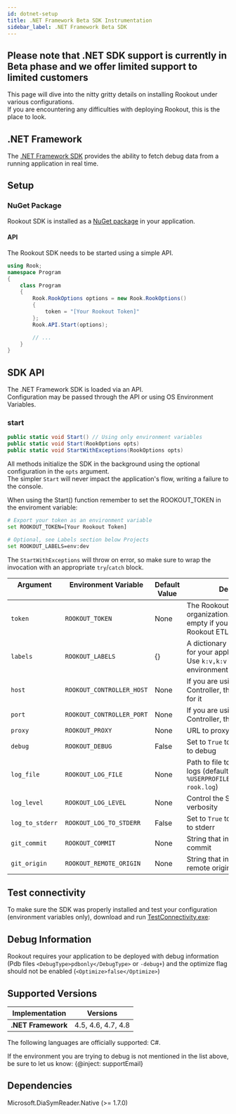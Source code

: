 ```yaml
---
id: dotnet-setup
title: .NET Framework Beta SDK Instrumentation
sidebar_label: .NET Framework Beta SDK
---
```


## Please note that .NET SDK support is currently in Beta phase and we offer limited support to limited customers

This page will dive into the nitty gritty details on installing Rookout under various configurations.  
If you are encountering any difficulties with deploying Rookout, this is the place to look.

## .NET Framework

The [.NET Framework SDK](https://www.nuget.org/packages/Rookout) provides the ability to fetch debug data from a running application in real time.  

## Setup

### NuGet Package

Rookout SDK is installed as a [NuGet package](https://www.nuget.org/packages/Rookout) in your application.

#### API

The Rookout SDK needs to be started using a simple API.

```cs
using Rook;
namespace Program
{
    class Program
    {
        Rook.RookOptions options = new Rook.RookOptions() 
        {
            token = "[Your Rookout Token]"
        };
        Rook.API.Start(options);

        // ...
    }
}
```

<div class="rookout-org-info"></div>

## SDK API

The .NET Framework SDK is loaded via an API.  
Configuration may be passed through the API or using OS Environment Variables.

### start

```cs
public static void Start() // Using only environment variables
public static void Start(RookOptions opts)
public static void StartWithExceptions(RookOptions opts)
```

All methods initialize the SDK in the background using the optional configuration in the `opts` argument.  
The simpler `Start` will never impact the application's flow, writing a failure to the console.

When using the Start() function remember to set the ROOKOUT_TOKEN in the enviroment variable:

```bash
# Export your token as an environment variable
set ROOKOUT_TOKEN=[Your Rookout Token]

# Optional, see Labels section below Projects
set ROOKOUT_LABELS=env:dev
```

<div class="rookout-org-info"></div>
  
The `StartWithExceptions` will throw on error, so make sure to wrap the invocation with an appropriate `try`/`catch` block.

| Argument &nbsp;&nbsp;&nbsp;&nbsp;&nbsp;&nbsp;&nbsp;&nbsp;&nbsp;&nbsp;&nbsp;&nbsp;&nbsp;&nbsp;&nbsp;&nbsp;&nbsp;&nbsp;&nbsp;&nbsp;&nbsp;&nbsp;&nbsp;&nbsp;&nbsp; | Environment Variable &nbsp;&nbsp;&nbsp;&nbsp;&nbsp;&nbsp;&nbsp;&nbsp;&nbsp;&nbsp;&nbsp;&nbsp;&nbsp;&nbsp;&nbsp;&nbsp;&nbsp;&nbsp;&nbsp;&nbsp;&nbsp;&nbsp;&nbsp;&nbsp;&nbsp;&nbsp;&nbsp;&nbsp;&nbsp; | Default Value | Description |
| ------------ | ----------------------- | ------------- | ----------- |
| `token` | `ROOKOUT_TOKEN` | None | The Rookout token for your organization. Should be left empty if you are using a Rookout ETL Controller |
| `labels` | `ROOKOUT_LABELS` | {} | A dictionary of key:value labels for your application instances. Use `k:v,k:v` format for environment variables |
| `host` | `ROOKOUT_CONTROLLER_HOST` | None | If you are using a Rookout ETL Controller, this is the hostname for it |
| `port` | `ROOKOUT_CONTROLLER_PORT` | None | If you are using a Rookout ETL Controller, this is the port for it |
| `proxy` | `ROOKOUT_PROXY` | None | URL to proxy server
| `debug` | `ROOKOUT_DEBUG` | False | Set to `True` to increase log level to debug |
| `log_file` | `ROOKOUT_LOG_FILE` | None | Path to file to use for the SDK logs (default is `%USERPROFILE%/rookout/dotnet-rook.log`) |
| `log_level` | `ROOKOUT_LOG_LEVEL` | None | Control the SDK logging verbosity |
| `log_to_stderr` | `ROOKOUT_LOG_TO_STDERR` | False | Set to `True` to have the SDK log to stderr |
| `git_commit` | `ROOKOUT_COMMIT` | None | String that indicates your git commit |
| `git_origin` | `ROOKOUT_REMOTE_ORIGIN` | None | String that indicates your git remote origin |

## Test connectivity

To make sure the SDK was properly installed and test your configuration (environment variables only), download and run [TestConnectivity.exe](https://get.rookout.com/RookoutDotnetTestConnectivity.zip):

## Debug Information

Rookout requires your application to be deployed with debug information (Pdb files `<DebugType>pdbonly</DebugType>` or `-debug+`) and the optimize flag should not be enabled (`<Optimize>false</Optimize>`)   

## Supported Versions

| Implementation      | Versions               |
| ------------------  | -------------          |
| **.NET Framework**     | 4.5, 4.6, 4.7, 4.8    |

The following languages are officially supported: C#.

If the environment you are trying to debug is not mentioned in the list above, be sure to let us know: {@inject: supportEmail}

## Dependencies

Microsoft.DiaSymReader.Native (>= 1.7.0)
